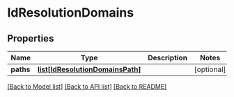 # IdResolutionDomains

## Properties
Name | Type | Description | Notes
------------ | ------------- | ------------- | -------------
**paths** | [**list[IdResolutionDomainsPath]**](IdResolutionDomainsPath.md) |  | [optional] 

[[Back to Model list]](../README.md#documentation-for-models) [[Back to API list]](../README.md#documentation-for-api-endpoints) [[Back to README]](../README.md)


